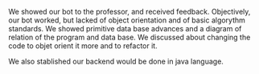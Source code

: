 We showed our bot to the professor, and received feedback.
Objectively, our bot worked, but lacked of object orientation and of basic algorythm standards.
We showed primitive data base advances and a diagram of relation of the program and data base.
We discussed about changing the code to objet orient it more and to refactor it.

We also stablished our backend would be done in java language.

